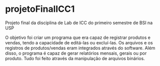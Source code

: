 # projetoFinalICC1
Projeto final da disciplina de Lab de ICC do primeiro semestre de BSI na USP

O objetivo foi criar um programa que era capaz de registrar produtos e vendas, tendo a capacidade de editá-las ou excluí-las.
Os arquivos e os registros de produtos/vendas eram integrados através do software.
Além disso, o programa é capaz de gerar relatórios mensais, gerais ou por produto.
Tudo foi feito através da manipulação de arquivos binários.
